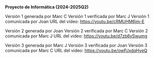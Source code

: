 **Proyecto de Informática (2024-2025Q2)**

Versión 1 generada por Marc C
Versión 1 verificada por Marc J
Versión 1 comunicada por Joan
URL del video: https://youtu.be/cRMUHM6jm-E

Versión 2 generada por Joan
Versión 2 verificada por Marc C
Versión 2 comunicada por Marc J
URL del video: https://youtu.be/d7zb6vSwumg

Versión 3 generada por Marc J
Versión 3 verificada por Joan
Versión 3 comunicada por Marc C
URL del video: https://youtu.be/owPJxdqHyeQ
